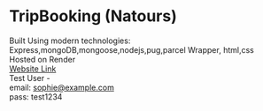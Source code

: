 # TripBooking (Natours) #

Built Using modern technologies: Express,mongoDB,mongoose,nodejs,pug,parcel Wrapper, html,css
<br />Hosted on Render
<br />[Website Link](https://trip-booking-hj14.herokuapp.com/)
<br />Test User - <br />
email: sophie@example.com <br />
pass: test1234
